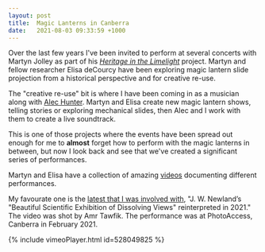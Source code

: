 ```yaml
---
layout: post
title:  Magic Lanterns in Canberra
date:   2021-08-03 09:33:59 +1000
---
```


Over the last few years I've been invited to perform at several concerts with Martyn Jolley as part of his [_Heritage in the Limelight_](https://soad.cass.anu.edu.au/research/heritage-limelight) project. Martyn and fellow researcher Elisa deCourcy have been exploring magic lantern slide projection from a historical perspective and for creative re-use.

The "creative re-use" bit is where I have been coming in as a musician along with [Alec Hunter](https://www.alexanderhunter.com.au/). Martyn and Elisa create new magic lantern shows, telling stories or exploring mechanical slides, then Alec and I work with them to create a live soundtrack.

This is one of those projects where the events have been spread out enough for me to **almost** forget how to perform with the magic lanterns in between, but now I look back and see that we've created a significant series of performances.

Martyn and Elisa have a collection of amazing [videos](https://soad.cass.anu.edu.au/research/heritage-limelight/videos) documenting different performances.

My favourate one is the [latest that I was involved with](https://vimeo.com/528049825), "J. W. Newland’s "Beautiful Scientific Exhibition of Dissolving Views" reinterpreted in 2021." The video was shot by Amr Tawfik. The performance was at PhotoAccess, Canberra in February 2021.

{% include vimeoPlayer.html id=528049825 %}
